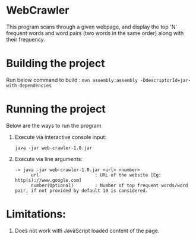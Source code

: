 # WebCrawler

This program scans through a given webpage,  and display the top 'N' frequent words and word pairs (two words in the same order) along with their frequency.


Building the project
====================
Run below command to build :
```mvn assembly:assembly -DdescriptorId=jar-with-dependencies```


Running the project
===================
Below are the ways to run the program
1. Execute via interactive console input:
      ``` 
      java -jar web-crawler-1.0.jar 
      ```
2. Execute via line arguments:
      ```
      -> java -jar web-crawler-1.0.jar <url> <number>
            url                     : URL of the website [Eg: http(s)://www.google.com]
            number(Optional)        : Number of top frequent words/word pair, if not provided by default 10 is considered.
      ```
        
  
# Limitations:
1. Does not work with JavaScript loaded content of the page.
